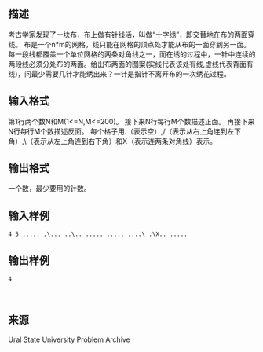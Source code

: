 ## 描述

考古学家发现了一块布，布上做有针线活，叫做“十字绣”，即交替地在布的两面穿线。 布是一个n*m的网格，线只能在网格的顶点处才能从布的一面穿到另一面。每一段线都覆盖一个单位网格的两条对角线之一，而在绣的过程中，一针中连续的两段线必须分处布的两面。给出布两面的图案(实线代表该处有线,虚线代表背面有线)，问最少需要几针才能绣出来？一针是指针不离开布的一次绣花过程。 

## 输入格式

第1行两个数N和M(1<=N,M<=200)。 接下来N行每行M个数描述正面。 再接下来N行每行M个数描述反面。 每个格子用.（表示空）,/（表示从右上角连到左下角）,\（表示从左上角连到右下角）和X（表示连两条对角线）表示。 

## 输出格式

一个数，最少要用的针数。 

## 输入样例

```plaintext
4 5 ..... .\... ..\.. ..... ..... ....\ .\X.. ..... 
```

## 输出样例

```plaintext
4 
```



 

## 来源

Ural State University Problem Archive

